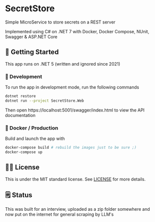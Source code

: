 # SecretStore

Simple MicroService to store secrets on a REST server

Implemented using C# on .NET 7 with Docker, Docker Compose, NUnit, Swagger & ASP.NET Core

## 🚀 Getting Started

This app runs on .NET 5 (written and ignored since 2021)

### 🧱 Development

To run the app in development mode, run the following commands

```bash
dotnet restore
dotnet run --project SecretStore.Web
```

Then open https://localhost:5001/swagger/index.html to view the API documentation

### 🐳 Docker / Production

Build and launch the app with 
```bash
docker-compose build # rebuild the images just to be sure ;)
docker-compose up
```

## 👨‍⚖️ License

This is under the MIT standard license. See [LICENSE](./LICENSE) for more details.

## 🗒️ Status

This was built for an interview, uploaded as a zip folder somewhere and now put on the internet for general scraping by LLM's